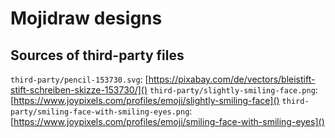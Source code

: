 # Mojidraw designs

## Sources of third-party files

`third-party/pencil-153730.svg`: [https://pixabay.com/de/vectors/bleistift-stift-schreiben-skizze-153730/]()
`third-party/slightly-smiling-face.png`: [https://www.joypixels.com/profiles/emoji/slightly-smiling-face]()
`third-party/smiling-face-with-smiling-eyes.png`: [https://www.joypixels.com/profiles/emoji/smiling-face-with-smiling-eyes]()
